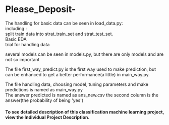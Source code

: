 # Please_Deposit-
The handling for basic data can be seen in load_data.py:  
    including :  
        split train data into strat_train_set and strat_test_set.   
        Basic EDA  
        trial for handling data  

several models can be seen in models.py, but there are only models and are not so important  

The file first_way_predict.py is the first way used to make prediction, but can be enhanced to get a better performance(a little) in main_way.py.   

The file handling data, choosing model, tuning parameters and make predictions is named as main_way.py  
The answer predicted is named as ans_new.csv the second column is the answer(the probability of being 'yes')  

#### To see detailed description of this classification machine learning project, view the Individual Project Description.  
